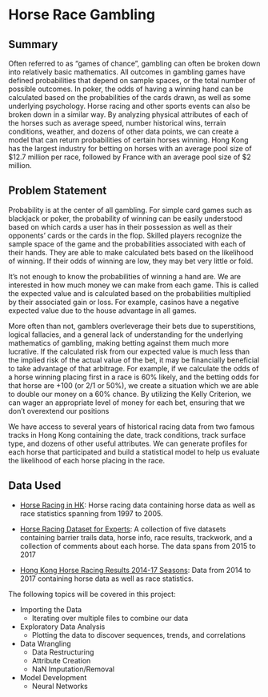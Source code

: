 # Horse Race Gambling

## Summary

Often referred to as “games of chance”, gambling can often be broken down into relatively basic mathematics. All outcomes in gambling games have defined probabilities that depend on sample spaces, or the total number of possible outcomes. In poker, the odds of having a winning hand can be calculated based on the probabilities of the cards drawn, as well as some underlying psychology.
Horse racing and other sports events can also be broken down in a similar way. By analyzing physical attributes of each of the horses such as average speed, number historical wins, terrain conditions, weather, and dozens of other data points, we can create a model that can return probabilities of certain horses winning. 
Hong Kong has the largest industry for betting on horses with an average pool size of $12.7 million per race, followed by France with an average pool size of $2 million. 


## Problem Statement

Probability is at the center of all gambling. For simple card games such as blackjack or poker, the probability of winning can be easily understood based on which cards a user has in their possession as well as their opponents’ cards or the cards in the flop. Skilled players recognize the sample space of the game and the probabilities associated with each of their hands. They are able to make calculated bets based on the likelihood of winning. If their odds of winning are low, they may bet very little or fold.

It’s not enough to know the probabilities of winning a hand are. We are interested in how much money we can make from each game. This is called the expected value and is calculated based on the probabilities multiplied by their associated gain or loss. For example, casinos have a negative expected value due to the house advantage in all games. 

More often than not, gamblers overleverage their bets due to superstitions, logical fallacies, and a general lack of understanding for the underlying mathematics of gambling, making betting against them much more lucrative. If the calculated risk from our expected value is much less than the implied risk of the actual value of the bet, it may be financially beneficial to take advantage of that arbitrage. For example, if we calculate the odds of a horse winning placing first in a race is 60% likely, and the betting odds for that horse are +100 (or 2/1  or 50%), we create a situation which we are able to double our money on a 60% chance. By utilizing the Kelly Criterion, we can wager an appropriate level of money for each bet, ensuring that we don’t overextend our positions

We have access to several years of historical racing data from two famous tracks in Hong Kong containing the date, track conditions, track surface type, and dozens of other useful attributes. We can generate profiles for each horse that participated and build a statistical model to help us evaluate the likelihood of each horse placing in the race. 

## Data Used

- [Horse Racing in HK](https://www.kaggle.com/gdaley/hkracing):
Horse racing data containing horse data as well as race statistics spanning from 1997 to 2005. 


- [Horse Racing Dataset for Experts](https://www.kaggle.com/hrosebaby/horse-racing-dataset-for-experts-hong-kong):
A collection of five datasets containing barrier trails data, horse info, race results, trackwork, and a collection of comments about each horse. The data spans from 2015 to 2017

- [Hong Kong Horse Racing Results 2014-17 Seasons](https://www.kaggle.com/lantanacamara/hong-kong-horse-racing?select=race-result-race.csv):
Data from 2014 to 2017 containing horse data as well as race statistics. 



The following topics will be covered in this project:
* Importing the Data
  * Iterating over multiple files to combine our data
* Exploratory Data Analysis
  * Plotting the data to discover sequences, trends, and correlations 
* Data Wrangling
  * Data Restructuring
  * Attribute Creation
  * NaN Imputation/Removal
* Model Development
  * Neural Networks

